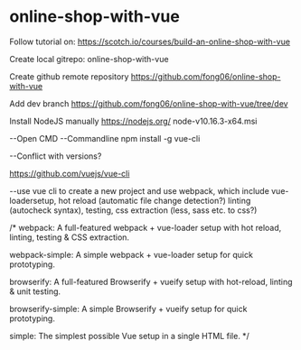 # online-shop-with-vue

Follow tutorial on:
https://scotch.io/courses/build-an-online-shop-with-vue

Create local gitrepo: online-shop-with-vue

Create github remote repository
https://github.com/fong06/online-shop-with-vue

Add dev branch
https://github.com/fong06/online-shop-with-vue/tree/dev

Install NodeJS manually
https://nodejs.org/
node-v10.16.3-x64.msi

--Open CMD
--Commandline
npm install -g vue-cli

--Conflict with versions?

https://github.com/vuejs/vue-cli

--use vue cli to create a new project and use webpack, which include vue-loadersetup, hot reload (automatic file change detection?) linting (autocheck syntax), testing, css extraction (less, sass etc. to css?)

/*
webpack: A full-featured webpack + vue-loader setup with hot reload, linting, testing & CSS extraction.

webpack-simple: A simple webpack + vue-loader setup for quick prototyping.

browserify: A full-featured Browserify + vueify setup with hot-reload, linting & unit testing.

browserify-simple: A simple Browserify + vueify setup for quick prototyping.

simple: The simplest possible Vue setup in a single HTML file.
*/

